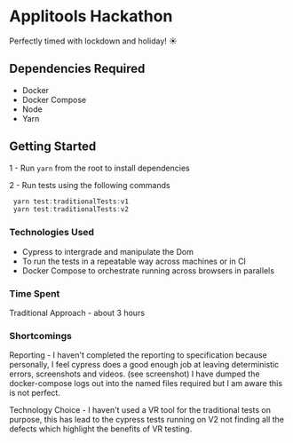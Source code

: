 # Applitools Hackathon

Perfectly timed with lockdown and holiday! ☀️

## Dependencies Required

- Docker
- Docker Compose
- Node
- Yarn

## Getting Started

1 - Run `yarn` from the root to install dependencies

2 - Run tests using the following commands

``` javascript
 yarn test:traditionalTests:v1
 yarn test:traditionalTests:v2
```

### Technologies Used

- Cypress to intergrade and manipulate the Dom
- To run the tests in a repeatable way across machines or in CI
- Docker Compose to orchestrate running across browsers in parallels

### Time Spent

Traditional Approach - about 3 hours

### Shortcomings

Reporting -
I haven't completed the reporting to specification because personally, I feel cypress does a good enough job at leaving deterministic errors, screenshots and videos. (see screenshot)
I have dumped the docker-compose logs out into the named files required but I am aware this is not perfect.

Technology Choice -
I haven't used a VR tool for the traditional tests on purpose, this has lead to the cypress tests running on V2 not finding all the defects which highlight the benefits of VR testing.
